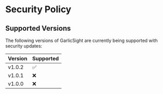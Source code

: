 # Security Policy

## Supported Versions

The following versions of GarlicSight are currently being supported with security updates:

| Version | Supported         |
| ------- | ------------------ |
| v1.0.2  | :white_check_mark: |
| v1.0.1  | :x:                |
| v1.0.0  | :x:                |

